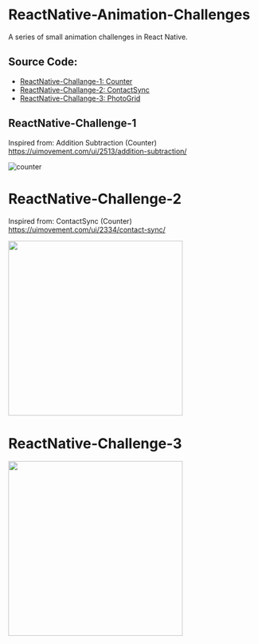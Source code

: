 # ReactNative-Animation-Challenges
A series of small animation challenges in React Native.

## Source Code:
- [ReactNative-Challange-1:  Counter](https://github.com/kiok46/ReactNative-Challenge-1)
- [ReactNative-Challange-2:  ContactSync](https://github.com/kiok46/ReactNative-Challenge-2)
- [ReactNative-Challange-3:  PhotoGrid](https://github.com/kiok46/ReactNative-Challenge-3)

## ReactNative-Challenge-1

Inspired from: Addition Subtraction (Counter)
https://uimovement.com/ui/2513/addition-subtraction/

![counter](https://user-images.githubusercontent.com/7335120/34785573-8bf967d6-f657-11e7-9968-b5d72688b384.gif)


# ReactNative-Challenge-2

Inspired from: ContactSync (Counter)
https://uimovement.com/ui/2334/contact-sync/

<img src="https://user-images.githubusercontent.com/7335120/34826468-aafe482c-f6fc-11e7-9457-1473484dd922.gif" width="350">


# ReactNative-Challenge-3

<img src="https://user-images.githubusercontent.com/7335120/34888658-1fc13f08-f7f1-11e7-9b86-5f2283a64513.gif" width="350">
